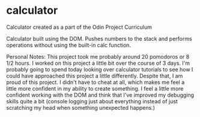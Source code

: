 # calculator

Calculator created as a part of the Odin Project Curriculum

Calculator built using the DOM. Pushes numbers to the stack and performs operations without using the built-in calc function. 

Personal Notes: 
This project took me probably around 20 pomodoros or 8 1/2 hours. I worked on this project a little bit over the course of 3 days. I'm probably going to spend today looking over calculator tutorials to see how I could have approached this project a little differently. Despite that, I am proud of this project. I didn't have to cheat at all, which makes me feel a little more confident in my ability to create something.
I feel a little more confident working with the DOM and think that I've improved my debugging skills quite a bit (console logging just about everything instead of just scratching my head when something unexpected happens.)

